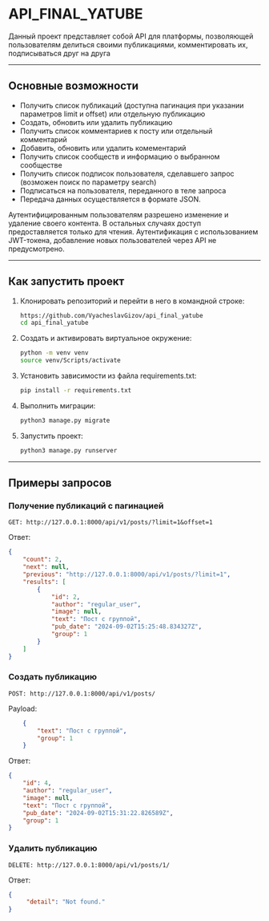 # **API_FINAL_YATUBE**

Данный проект представляет собой API для платформы, позволяющей пользователям делиться своими публикациями, комментировать их, подписываться друг на друга

---

## Основные возможности

- Получить список публикаций (доступна пагинация при указании параметров limit и offset) или отдельную публикацию
- Создать, обновить или удалить публикацию
- Получить список комментариев к посту или отдельный комментарий
- Добавить, обновить или удалить комементарий
- Получить список сообществ и информацию о выбранном сообществе
- Получить список подписок пользователя, сделавшего запрос (возможен поиск по параметру search)
- Подписаться на пользователя, переданного в теле запроса
- Передача данных осуществляется в формате JSON.

Аутентифицированным пользователям разрешено изменение и удаление своего контента. В остальных случаях доступ предоставляется только для чтения. Аутентификация с использованием JWT-токена, добавление новых пользователей через API не предусмотрено.

---

## **Как запустить проект**

1. Клонировать репозиторий и перейти в него в командной строке:

   ```bash
   https://github.com/VyacheslavGizov/api_final_yatube
   cd api_final_yatube
   ```
2. Создать и активировать виртуальное окружение:

   ```bash
   python -m venv venv
   source venv/Scripts/activate
   ```
3. Установить зависимости из файла requirements.txt:

   ```bash
   pip install -r requirements.txt
   ```
4. Выполнить миграции:

   ```bash
   python3 manage.py migrate
   ```
5. Запустить проект:

   ```bash
   python3 manage.py runserver
   ```

---

## **Примеры запросов**

### **Получение публикаций с пагинацией**

```
GET: http://127.0.0.1:8000/api/v1/posts/?limit=1&offset=1
```

Ответ:

```json
{
    "count": 2,
    "next": null,
    "previous": "http://127.0.0.1:8000/api/v1/posts/?limit=1",
    "results": [
        {
            "id": 2,
            "author": "regular_user",
            "image": null,
            "text": "Пост с группой",
            "pub_date": "2024-09-02T15:25:48.834327Z",
            "group": 1
        }
    ]
}
```

### **Создать публикацию**

```
POST: http://127.0.0.1:8000/api/v1/posts/
```

Payload:

```json
    {
        "text": "Пост с группой",
        "group": 1
    }
```

Ответ:

```json
{
    "id": 4,
    "author": "regular_user",
    "image": null,
    "text": "Пост с группой",
    "pub_date": "2024-09-02T15:31:22.826589Z",
    "group": 1
}
```

### **Удалить публикацию**

```
DELETE: http://127.0.0.1:8000/api/v1/posts/1/
```

Ответ:

```json
{
     "detail": "Not found."
}
